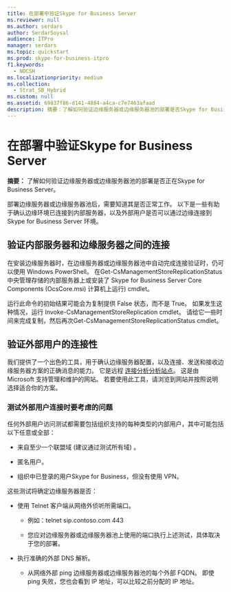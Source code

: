 ```yaml
---
title: 在部署中验证Skype for Business Server
ms.reviewer: null
ms.author: serdars
author: SerdarSoysal
audience: ITPro
manager: serdars
ms.topic: quickstart
ms.prod: skype-for-business-itpro
f1.keywords:
  - NOCSH
ms.localizationpriority: medium
ms.collection:
  - Strat_SB_Hybrid
ms.custom: null
ms.assetid: 69837f86-d141-4884-a4ca-c7e7463afaad
description: 摘要：了解如何验证边缘服务器或边缘服务器池的部署是否Skype for Business Server。
---
```


# <a name="validate-your-edge-deployment-in-skype-for-business-server"></a>在部署中验证Skype for Business Server
 
**摘要：** 了解如何验证边缘服务器或边缘服务器池的部署是否正在Skype for Business Server。
  
部署边缘服务器或边缘服务器池后，需要知道其是否正常工作。 以下是一些有助于确认边缘环境已连接到内部服务器，以及外部用户是否可以通过边缘连接到 Skype for Business Server 环境。
  
## <a name="verify-connectivity-between-your-internal-servers-and-your-edge-servers"></a>验证内部服务器和边缘服务器之间的连接

在安装边缘服务器时，在边缘服务器或边缘服务器池中自动完成连接验证时，仍可以使用 Windows PowerShell。 在Get-CsManagementStoreReplicationStatus中央管理存储的内部服务器上或安装了 Skype for Business Server Core Components (OcsCore.msi) 计算机上运行) cmdlet。
  
运行此命令的初始结果可能会为复制提供 False 状态，而不是 True。 如果发生这种情况，运行 Invoke-CsManagementStoreReplication cmdlet。 请给它一些时间来完成复制，然后再次Get-CsManagementStoreReplicationStatus cmdlet。
  
## <a name="verify-connectivity-for-your-external-users"></a>验证外部用户的连接性

我们提供了一个出色的工具，用于确认边缘服务器配置，以及连接、发送和接收边缘服务器方案的正确消息的能力。 它是远程 [连接分析分析站点](https://testconnectivity.microsoft.com/)。 这是由 Microsoft 支持管理和维护的网站。 若要使用此工具，请浏览到网站并按照说明选择适合你的方案。
  
### <a name="things-to-consider-when-testing-external-user-connectivity"></a>测试外部用户连接时要考虑的问题

任何外部用户访问测试都需要包括组织支持的每种类型的内部用户，其中可能包括以下任意或全部：
  
- 来自至少一个联盟域 (建议通过测试所有域) 。
    
- 匿名用户。
    
- 组织中已登录的用户Skype for Business，但没有使用 VPN。
    
这些测试将确定边缘服务器是否：
  
- 使用 Telnet 客户端从网络外侦听所需端口。
    
  - 例如：telnet sip.contoso.com 443
    
  - 您应对边缘服务器或边缘服务器池上使用的端口执行上述测试，具体取决于您的部署。
    
- 执行准确的外部 DNS 解析。
    
  - 从网络外部 ping 边缘服务器或边缘服务器池的每个外部 FQDN。 即使 ping 失败，您也会看到 IP 地址，可以比较之前分配的 IP 地址。
    

